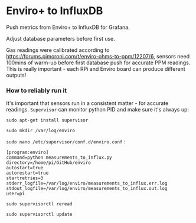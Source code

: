 # Enviro+ to InfluxDB

Push metrics from Enviro+ to InfluxDB for Grafana.

Adjust database parameters before first use.

Gas readings were calibrated according to https://forums.pimoroni.com/t/enviro-ohms-to-ppm/12207/6, sensors need 100mins of warm-up before first database push for accurate PPM readings.
This is really important - each RPi and Enviro board can produce different outputs!

### How to reliably run it
It's important that sensors run in a consistent matter - for accurate readings.
`Supervisor` can monitor python PID and make sure it's always up:

`sudo apt-get install supervisor`

`sudo mkdir /var/log/enviro`

`sudo nano /etc/supervisor/conf.d/enviro.conf` :

```
[program:enviro]
command=python measurements_to_influx.py
directory=/home/pi/GitHub/enviro
autostart=true
autorestart=true
startretries=3
stderr_logfile=/var/log/enviro/measurements_to_influx.err.log
stdout_logfile=/var/log/enviro/measurements_to_influx.out.log
user=pi
```

`sudo supervisorctl reread`

`sudo supervisorctl update`

